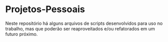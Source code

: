 # Projetos-Pessoais
Neste repositório há alguns arquivos de scripts desenvolvidos para uso no trabalho, mas que poderão ser reaproveitados e/ou refatorados em um futuro próximo.
